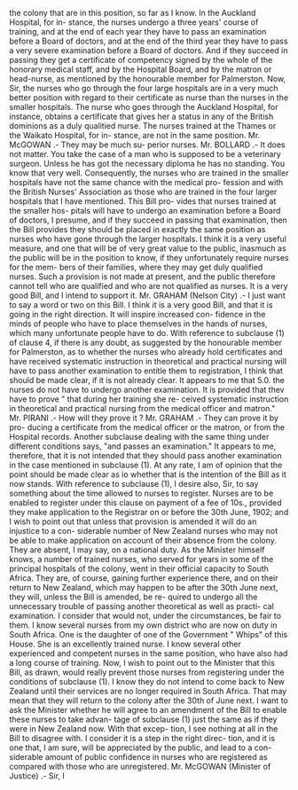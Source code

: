 the colony that are in this position, so far as I know. In the Auckland Hospital, for in- stance, the nurses undergo a three years' course of training, and at the end of each year they have to pass an examination before a Board of doctors, and at the end of the third year they have to pass a very severe examination before a Board of doctors. And if they succeed in passing they get a certificate of competency signed by the whole of the honorary medical staff, and by the Hospital Board, and by the matron or head-nurse, as mentioned by the honourable member for Palmerston. Now, Sir, the nurses who go through the four large hospitals are in a very much better position with regard to their certificate as nurse than the nurses in the smaller hospitals. The nurse who goes through the Auckland Hospital, for instance, obtains a certificate that gives her a status in any of the British dominions as a duly qualitied nurse. The nurses trained at the Thames or the Waikato Hospital, for in- stance, are not in the same position. Mr. McGOWAN .- They may be much su- perior nurses. Mr. BOLLARD .- It does not matter. You take the case of a man who is supposed to be a veterinary surgeon. Unless he has got the necessary diploma he has no standing. You know that very well. Consequently, the nurses who are trained in the smaller hospitals have not the same chance with the medical pro- fession and with the British Nurses' Association as those who are trained in the four larger hospitals that I have mentioned. This Bill pro- vides that nurses trained at the smaller hos- pitals will have to undergo an examination before a Board of doctors, I presume, and if they succeed in passing that examination, then the Bill provides they should be placed in exactly the same position as nurses who have gone through the larger hospitals. I think it is a very useful measure, and one that will be of very great value to the public, inasmuch as the public will be in the position to know, if they unfortunately require nurses for the mem- bers of their families, where they may get duly qualified nurses. Such a provision is not made at present, and the public therefore cannot tell who are qualified and who are not qualified as nurses. It is a very good Bill, and I intend to support it. Mr. GRAHAM (Nelson City) .- I just want to say a word or two on this Bill. I think it is a very good Bill, and that it is going in the right direction. It will inspire increased con- fidence in the minds of people who have to place themselves in the hands of nurses, which many unfortunate people have to do. With reference to subclause (1) of clause 4, if there is any doubt, as suggested by the honourable member for Palmerston, as to whether the nurses who already hold certificates and have received systematic instruction in theoretical and practical nursing will have to pass another examination to entitle them to registration, I think that should be made clear, if it is not already clear. It appears to me that 5.0. the nurses do not have to undergo another examination. It is provided that thev have to prove " that during her training she re- ceived systematic instruction in theoretical and practical nursing from the medical officer and matron." Mr. PIRANI .- How will they prove it ? Mr. GRAHAM .- They can prove it by pro- ducing a certificate from the medical officer or the matron, or from the Hospital records. Another subclause dealing with the same thing under different conditions says, "and passes an examination." It appears to me, therefore, that it is not intended that they should pass another examination in the case mentioned in subclause (1). At any rate, I am of opinion that the point should be made clear as io whether that is the intention of the Bill as it now stands. With reference to subclause (1), I desire also, Sir, to say something about the time allowed to nurses to register. Nurses are to be enabled to register under this clause on payment of a fee of 10s., provided they make application to the Registrar on or before the 30th June, 1902; and I wish to point out that unless that provision is amended it will do an injustice to a con- siderable number of New Zealand nurses who may not be able to make application on account of their absence from the colony. They are absent, I may say, on a national duty. As the Minister himself knows, a number of trained nurses, who served for years in some of the principal hospitals of the colony, went in their official capacity to South Africa. They are, of course, gaining further experience there, and on their return to New Zealand, which may happen to be after the 30th June next, they will, unless the Bill is amended, be re- quired to undergo all the unnecessary trouble of passing another theoretical as well as practi- cal examination. I consider that would not, under the circumstances, be fair to them. I know several nurses from my own district who are now on duty in South Africa. One is the daughter of one of the Government " Whips" of this House. She is an excellently trained nurse. I know several other experienced and competent nurses in the same position, who have also had a long course of training. Now, I wish to point out to the Minister that this Bill, as drawn, would really prevent those nurses from registering under the conditions of subclause (1). I know they do not intend to come back to New Zealand until their services are no longer required in South Africa. That may mean that they will return to the colony after the 30th of June next. I want to ask the Minister whether he will agree to an amendment of the Bill to enable these nurses to take advan- tage of subclause (1) just the same as if they were in New Zealand now. With that excep- tion, I see nothing at all in the Bill to disagree with. I consider it is a step in the right direc- tion, and it is one that, I am sure, will be appreciated by the public, and lead to a con- siderable amount of public confidence in nurses who are registered as compared with those who are unregistered. Mr. McGOWAN (Minister of Justice) .- Sir, I 